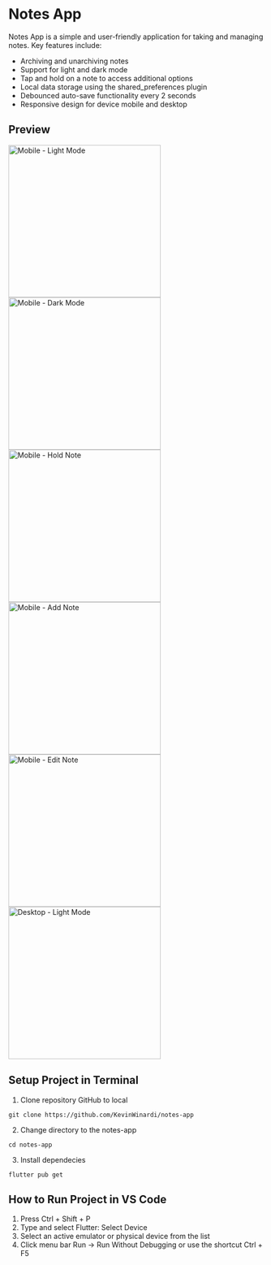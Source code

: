 # Notes App

Notes App is a simple and user-friendly application for taking and managing notes. Key features include:
- Archiving and unarchiving notes
- Support for light and dark mode
- Tap and hold on a note to access additional options
- Local data storage using the shared_preferences plugin
- Debounced auto-save functionality every 2 seconds
- Responsive design for device mobile and desktop

## Preview
<img src="images/previews/mobile_light_mode.png" alt="Mobile - Light Mode" width="300">

<img src="images/previews/mobile_dark_mode.png" alt="Mobile - Dark Mode" width="300">

<img src="images/previews/mobile_hold_note.png" alt="Mobile - Hold Note" width="300">

<img src="images/previews/mobile_add_note.png" alt="Mobile - Add Note" width="300">

<img src="images/previews/mobile_edit_note.png" alt="Mobile - Edit Note" width="300">

<img src="images/previews/desktop_light_mode.png" alt="Desktop - Light Mode" width="300">

## Setup Project in Terminal
1. Clone repository GitHub to local
```
git clone https://github.com/KevinWinardi/notes-app
```
2. Change directory to the notes-app
```
cd notes-app
```
3. Install dependecies
```
flutter pub get
```

## How to Run Project in VS Code
1. Press Ctrl + Shift + P
2. Type and select Flutter: Select Device
3. Select an active emulator or physical device from the list
3. Click menu bar Run -> Run Without Debugging or use the shortcut Ctrl + F5